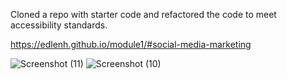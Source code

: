Cloned a repo with starter code and refactored the code to meet accessibility standards.  

https://edlenh.github.io/module1/#social-media-marketing

![Screenshot (11)](https://user-images.githubusercontent.com/84059980/198114317-49526e3d-981f-47ef-a996-8ddd30f6698d.png)
![Screenshot (10)](https://user-images.githubusercontent.com/84059980/198114327-abfcdaef-1929-476d-909c-b7b4f5aa8556.png)
